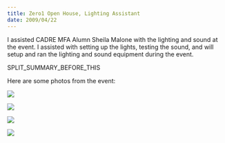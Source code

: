 ```yaml
---
title: Zero1 Open House, Lighting Assistant
date: 2009/04/22
---
```


I assisted CADRE MFA Alumn Sheila Malone with the lighting and sound at the event.  I assisted with setting up the lights, testing the sound, and will setup and ran the lighting and sound equipment during the event.

SPLIT\_SUMMARY\_BEFORE\_THIS

Here are some photos from the event:

[![](http://farm4.static.flickr.com/3523/3469471714_b55d0a1034_m.jpg)](http://farm4.static.flickr.com/3523/3469471714_b55d0a1034.jpg)

[![](http://farm4.static.flickr.com/3517/3469472878_bae25fc4bb_m.jpg)](http://farm4.static.flickr.com/3517/3469472878_bae25fc4bb.jpg)

[![](http://farm4.static.flickr.com/3541/3468658845_5939b4e4a4_m.jpg)](http://farm4.static.flickr.com/3541/3468658845_5939b4e4a4.jpg)

[![](http://farm4.static.flickr.com/3560/3469471378_1882aef2d7_m.jpg)](http://farm4.static.flickr.com/3560/3469471378_1882aef2d7.jpg)
